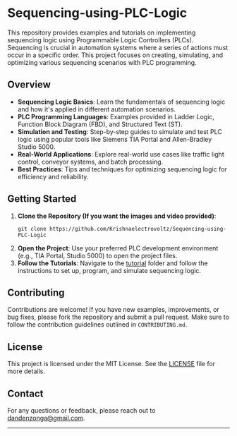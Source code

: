 # Sequencing-using-PLC-Logic

This repository provides examples and tutorials on implementing sequencing logic using Programmable Logic Controllers (PLCs). Sequencing is crucial in automation systems where a series of actions must occur in a specific order. This project focuses on creating, simulating, and optimizing various sequencing scenarios with PLC programming.

## Overview

- **Sequencing Logic Basics**: Learn the fundamentals of sequencing logic and how it's applied in different automation scenarios.
- **PLC Programming Languages**: Examples provided in Ladder Logic, Function Block Diagram (FBD), and Structured Text (ST).
- **Simulation and Testing**: Step-by-step guides to simulate and test PLC logic using popular tools like Siemens TIA Portal and Allen-Bradley Studio 5000.
- **Real-World Applications**: Explore real-world use cases like traffic light control, conveyor systems, and batch processing.
- **Best Practices**: Tips and techniques for optimizing sequencing logic for efficiency and reliability.

## Getting Started

1. **Clone the Repository (If you want the images and video provided)**: 
   ```
   git clone https://github.com/Krishnaelectrovoltz/Sequencing-using-PLC-Logic
   ```
2. **Open the Project**: Use your preferred PLC development environment (e.g., TIA Portal, Studio 5000) to open the project files.
3. **Follow the Tutorials**: Navigate to the [tutorial](tutorial) folder and follow the instructions to set up, program, and simulate sequencing logic.

## Contributing

Contributions are welcome! If you have new examples, improvements, or bug fixes, please fork the repository and submit a pull request. Make sure to follow the contribution guidelines outlined in `CONTRIBUTING.md`.

## License

This project is licensed under the MIT License. See the [LICENSE](LICENSE) file for more details.

## Contact

For any questions or feedback, please reach out to [dandenzonga@gmail.com](mailto:dandenzonga.com).

---
